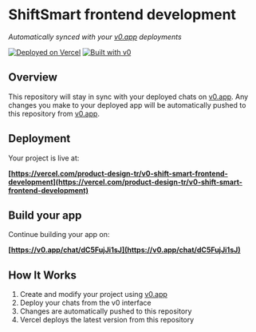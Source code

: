 # ShiftSmart frontend development

*Automatically synced with your [v0.app](https://v0.app) deployments*

[![Deployed on Vercel](https://img.shields.io/badge/Deployed%20on-Vercel-black?style=for-the-badge&logo=vercel)](https://vercel.com/product-design-tr/v0-shift-smart-frontend-development)
[![Built with v0](https://img.shields.io/badge/Built%20with-v0.app-black?style=for-the-badge)](https://v0.app/chat/dC5FujJi1sJ)

## Overview

This repository will stay in sync with your deployed chats on [v0.app](https://v0.app).
Any changes you make to your deployed app will be automatically pushed to this repository from [v0.app](https://v0.app).

## Deployment

Your project is live at:

**[https://vercel.com/product-design-tr/v0-shift-smart-frontend-development](https://vercel.com/product-design-tr/v0-shift-smart-frontend-development)**

## Build your app

Continue building your app on:

**[https://v0.app/chat/dC5FujJi1sJ](https://v0.app/chat/dC5FujJi1sJ)**

## How It Works

1. Create and modify your project using [v0.app](https://v0.app)
2. Deploy your chats from the v0 interface
3. Changes are automatically pushed to this repository
4. Vercel deploys the latest version from this repository
